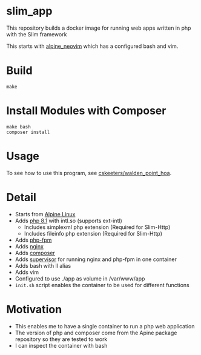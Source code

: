 # slim_app

This repository builds a docker image for running web apps written in php with the Slim framework

This starts with [alpine_neovim](https://github.com/cskeeters/alpine_neovim) which has a configured bash and vim.

# Build

    make

# Install Modules with Composer

    make bash
    composer install

# Usage

To see how to use this program, see [cskeeters/walden_point_hoa](https://github.com/cskeeters/walden_point_hoa).

# Detail

* Starts from [Alpine Linux](https://www.alpinelinux.org/)
* Adds [php 8.1](https://www.php.net/) with intl.so (supports ext-intl)
    * Includes simplexml php extension (Required for Slim-Http)
    * Includes fileinfo php extension (Required for Slim-Http)
* Adds [php-fpm](https://www.php.net/manual/en/install.fpm.php)
* Adds [nginx](https://www.nginx.com/)
* Adds [composer](https://getcomposer.org/)
* Adds [supervisor](http://supervisord.org/) for running nginx and php-fpm in one container
* Adds bash with ll alias
* Adds vim
* Configured to use ./app as volume in /var/www/app
* `init.sh` script enables the container to be used for different functions

# Motivation

* This enables me to have a single container to run a php web application
* The version of php and composer come from the Apine package repository so they are tested to work
* I can inspect the container with bash
